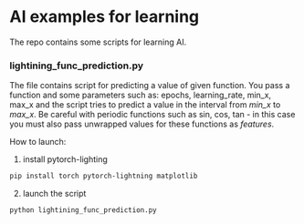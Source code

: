 # AI examples for learning

The repo contains some scripts for learning AI.

### lightining_func_prediction.py

The file contains script for predicting a value of given function. You pass a function and some parameters such as: epochs, learning_rate, min_x, max_x and the script tries to predict a value in the interval from *min_x* to *max_x*. 
Be careful with periodic functions such as sin, cos, tan - in this case you must also pass unwrapped values for these functions as *features*.

How to launch:

1. install pytorch-lighting

```bash
pip install torch pytorch-lightning matplotlib
```

2. launch the script

```bash
python lightining_func_prediction.py
```